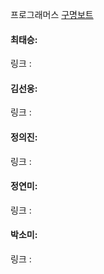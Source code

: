 프로그래머스 [구명보트](https://school.programmers.co.kr/learn/courses/30/lessons/42885)<br>

#### 최태승: 
링크 : 

#### 김선웅: 
링크 : 

#### 정의진: 
링크 :

#### 정연미: 
링크 : 

#### 박소미: 
링크 : 
